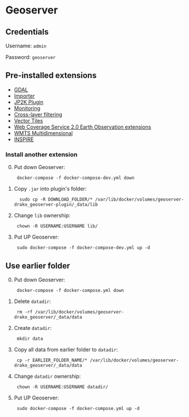 # Geoserver

## Credentials

Username: `admin`

Password: `geoserver`

## Pre-installed extensions

- [GDAL](https://docs.geoserver.org/stable/en/user/data/raster/gdal.html)
- [Importer](https://docs.geoserver.org/latest/en/user/extensions/importer/index.html)
- [JP2K Plugin](https://docs.geoserver.org/latest/en/user/extensions/jp2k/index.html)
- [Monitoring](https://docs.geoserver.org/latest/en/user/extensions/jp2k/index.html)
- [Cross-layer filtering](https://docs.geoserver.org/latest/en/user/extensions/querylayer/index.html)
- [Vector Tiles](https://docs.geoserver.org/latest/en/user/extensions/vectortiles/index.html)
- [Web Coverage Service 2.0 Earth Observation extensions](https://docs.geoserver.org/latest/en/user/extensions/wcs20eo/index.html)
- [WMTS Multidimensional](https://docs.geoserver.org/latest/en/user/extensions/wmts-multidimensional/install.html)
- [INSPIRE](https://docs.geoserver.org/stable/en/user/extensions/inspire/index.html)

### Install another extension
0. Put down Geoserver:

        docker-compose -f docker-compose-dev.yml down

1. Copy `.jar` into plugin's folder:

         sudo cp -R DOWNLOAD_FOLDER/* /var/lib/docker/volumes/geoserver-drako_geoserver-plugin/_data/lib

2. Change `lib` ownership:

        chown -R USERNAME:USERNAME lib/

3. Put UP Geoserver:

        sudo docker-compose -f docker-compose-dev.yml up -d

## Use earlier folder
0. Put down Geoserver:

        docker-compose -f docker-compose.yml down

1. Delete `datadir`:

        rm -rf /var/lib/docker/volumes/geoserver-drako_geoserver/_data/data

2. Create `datadir`:

        mkdir data

3. Copy all data from earlier folder to `datadir`:

        cp -r EARLIER_FOLDER_NAME/* /var/lib/docker/volumes/geoserver-drako_geoserver/_data/data
   
4. Change `datadir` ownership:

        chown -R USERNAME:USERNAME datadir/
   
5. Put UP Geoserver:

        sudo docker-compose -f docker-compose.yml up -d
